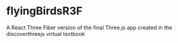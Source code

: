 # flyingBirdsR3F
A React Three Fiber version of the final Three.js app created in the discoverthreejs virtual textbook
